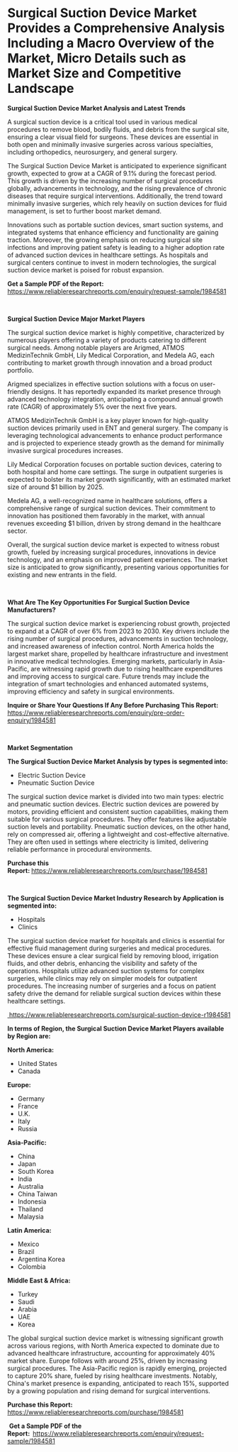 <p><h1>Surgical Suction Device Market Provides a Comprehensive Analysis Including a Macro Overview of the Market, Micro Details such as Market Size and Competitive Landscape</h1></p><p><strong>Surgical Suction Device Market Analysis and Latest Trends</strong></p>
<p><p>A surgical suction device is a critical tool used in various medical procedures to remove blood, bodily fluids, and debris from the surgical site, ensuring a clear visual field for surgeons. These devices are essential in both open and minimally invasive surgeries across various specialties, including orthopedics, neurosurgery, and general surgery.</p><p>The Surgical Suction Device Market is anticipated to experience significant growth, expected to grow at a CAGR of 9.1% during the forecast period. This growth is driven by the increasing number of surgical procedures globally, advancements in technology, and the rising prevalence of chronic diseases that require surgical interventions. Additionally, the trend toward minimally invasive surgeries, which rely heavily on suction devices for fluid management, is set to further boost market demand.</p><p>Innovations such as portable suction devices, smart suction systems, and integrated systems that enhance efficiency and functionality are gaining traction. Moreover, the growing emphasis on reducing surgical site infections and improving patient safety is leading to a higher adoption rate of advanced suction devices in healthcare settings. As hospitals and surgical centers continue to invest in modern technologies, the surgical suction device market is poised for robust expansion.</p></p>
<p><strong>Get a Sample PDF of the Report:&nbsp;</strong> <a href="https://www.reliableresearchreports.com/enquiry/request-sample/1984581?utm_campaign=3283&utm_medium=2&utm_source=Github&utm_content=ia&utm_term=13042025&utm_id=surgical-suction-device">https://www.reliableresearchreports.com/enquiry/request-sample/1984581</a></p>
<p>&nbsp;</p>
<p><strong>Surgical Suction Device Major Market Players</strong></p>
<p><p>The surgical suction device market is highly competitive, characterized by numerous players offering a variety of products catering to different surgical needs. Among notable players are Arigmed, ATMOS MedizinTechnik GmbH, Lily Medical Corporation, and Medela AG, each contributing to market growth through innovation and a broad product portfolio.</p><p>Arigmed specializes in effective suction solutions with a focus on user-friendly designs. It has reportedly expanded its market presence through advanced technology integration, anticipating a compound annual growth rate (CAGR) of approximately 5% over the next five years.</p><p>ATMOS MedizinTechnik GmbH is a key player known for high-quality suction devices primarily used in ENT and general surgery. The company is leveraging technological advancements to enhance product performance and is projected to experience steady growth as the demand for minimally invasive surgical procedures increases.</p><p>Lily Medical Corporation focuses on portable suction devices, catering to both hospital and home care settings. The surge in outpatient surgeries is expected to bolster its market growth significantly, with an estimated market size of around $1 billion by 2025.</p><p>Medela AG, a well-recognized name in healthcare solutions, offers a comprehensive range of surgical suction devices. Their commitment to innovation has positioned them favorably in the market, with annual revenues exceeding $1 billion, driven by strong demand in the healthcare sector.</p><p>Overall, the surgical suction device market is expected to witness robust growth, fueled by increasing surgical procedures, innovations in device technology, and an emphasis on improved patient experiences. The market size is anticipated to grow significantly, presenting various opportunities for existing and new entrants in the field.</p></p>
<p>&nbsp;</p>
<p><strong>What Are The Key Opportunities For Surgical Suction Device Manufacturers?</strong></p>
<p><p>The surgical suction device market is experiencing robust growth, projected to expand at a CAGR of over 6% from 2023 to 2030. Key drivers include the rising number of surgical procedures, advancements in suction technology, and increased awareness of infection control. North America holds the largest market share, propelled by healthcare infrastructure and investment in innovative medical technologies. Emerging markets, particularly in Asia-Pacific, are witnessing rapid growth due to rising healthcare expenditures and improving access to surgical care. Future trends may include the integration of smart technologies and enhanced automated systems, improving efficiency and safety in surgical environments.</p></p>
<p><strong>Inquire or Share Your Questions If Any Before Purchasing This Report:</strong> <a href="https://www.reliableresearchreports.com/enquiry/pre-order-enquiry/1984581?utm_campaign=3283&utm_medium=2&utm_source=Github&utm_content=ia&utm_term=13042025&utm_id=surgical-suction-device">https://www.reliableresearchreports.com/enquiry/pre-order-enquiry/1984581</a></p>
<p>&nbsp;</p>
<p><strong>Market Segmentation</strong></p>
<p><strong>The Surgical Suction Device Market Analysis by types is segmented into:</strong></p>
<p><ul><li>Electric Suction Device</li><li>Pneumatic Suction Device</li></ul></p>
<p><p>The surgical suction device market is divided into two main types: electric and pneumatic suction devices. Electric suction devices are powered by motors, providing efficient and consistent suction capabilities, making them suitable for various surgical procedures. They offer features like adjustable suction levels and portability. Pneumatic suction devices, on the other hand, rely on compressed air, offering a lightweight and cost-effective alternative. They are often used in settings where electricity is limited, delivering reliable performance in procedural environments.</p></p>
<p><strong>Purchase this Report:&nbsp;</strong><a href="https://www.reliableresearchreports.com/purchase/1984581?utm_campaign=3283&utm_medium=2&utm_source=Github&utm_content=ia&utm_term=13042025&utm_id=surgical-suction-device">https://www.reliableresearchreports.com/purchase/1984581</a></p>
<p>&nbsp;</p>
<p><strong>The Surgical Suction Device Market Industry Research by Application is segmented into:</strong></p>
<p><ul><li>Hospitals</li><li>Clinics</li></ul></p>
<p><p>The surgical suction device market for hospitals and clinics is essential for effective fluid management during surgeries and medical procedures. These devices ensure a clear surgical field by removing blood, irrigation fluids, and other debris, enhancing the visibility and safety of the operations. Hospitals utilize advanced suction systems for complex surgeries, while clinics may rely on simpler models for outpatient procedures. The increasing number of surgeries and a focus on patient safety drive the demand for reliable surgical suction devices within these healthcare settings.</p></p>
<p><a href="https://www.reliableresearchreports.com/surgical-suction-device-r1984581?utm_campaign=3283&utm_medium=2&utm_source=Github&utm_content=ia&utm_term=13042025&utm_id=surgical-suction-device">&nbsp;https://www.reliableresearchreports.com/surgical-suction-device-r1984581</a></p>
<p><strong>In terms of Region, the Surgical Suction Device Market Players available by Region are:</strong></p>
<p>
    <p> <strong> North America: </strong>
        <ul>
            <li>United States</li>
            <li>Canada</li>
        </ul>
        </p> 
    <p> <strong> Europe: </strong>
        <ul>
            <li>Germany</li>
            <li>France</li>
            <li>U.K.</li>
            <li>Italy</li>
            <li>Russia</li>
        </ul>
        </p> 
    <p> <strong> Asia-Pacific: </strong>
        <ul>
            <li>China</li>
            <li>Japan</li>
            <li>South Korea</li>
            <li>India</li>
            <li>Australia</li>
            <li>China Taiwan</li>
            <li>Indonesia</li>
            <li>Thailand</li>
            <li>Malaysia</li>
        </ul>
        </p> 
    <p> <strong> Latin America: </strong>
        <ul>
            <li>Mexico</li>
            <li>Brazil</li>
            <li>Argentina Korea</li>
            <li>Colombia</li>
        </ul>
        </p> 
    <p> <strong> Middle East & Africa: </strong>
        <ul>
            <li>Turkey</li>
            <li>Saudi</li>
            <li>Arabia</li>
            <li>UAE</li>
            <li>Korea</li>
        </ul>
    </p>
    </p>
<p><p>The global surgical suction device market is witnessing significant growth across various regions, with North America expected to dominate due to advanced healthcare infrastructure, accounting for approximately 40% market share. Europe follows with around 25%, driven by increasing surgical procedures. The Asia-Pacific region is rapidly emerging, projected to capture 20% share, fueled by rising healthcare investments. Notably, China's market presence is expanding, anticipated to reach 15%, supported by a growing population and rising demand for surgical interventions.</p></p>
<p><strong>Purchase this Report: </strong><a href="https://www.reliableresearchreports.com/purchase/1984581?utm_campaign=3283&utm_medium=2&utm_source=Github&utm_content=ia&utm_term=13042025&utm_id=surgical-suction-device">https://www.reliableresearchreports.com/purchase/1984581</a></p>
<p>&nbsp;<strong>Get a Sample PDF of the Report:&nbsp;&nbsp;</strong><a href="https://www.reliableresearchreports.com/enquiry/request-sample/1984581?utm_campaign=3283&utm_medium=2&utm_source=Github&utm_content=ia&utm_term=13042025&utm_id=surgical-suction-device">https://www.reliableresearchreports.com/enquiry/request-sample/1984581</a></p>
<p><strong></strong></p>
<p><p></p><p></p><p></p></p>